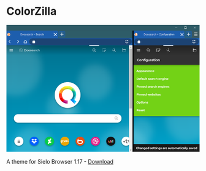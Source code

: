 # ColorZilla

![Skin preview](wiki/img/screen1.png "Skin preview")

A theme for Sielo Browser 1.17 - [Download](https://github.com/Aero15/ColorZilla/raw/master/ColorZilla.snthm)
